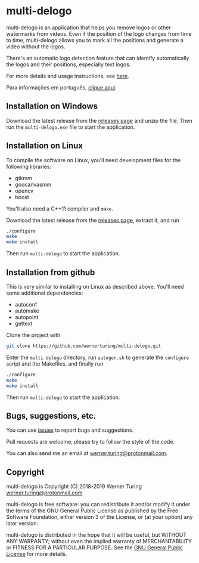 # multi-delogo

multi-delogo is an application that helps you remove logos or other watermarks from videos. Even if the position of the logo changes from time to time, multi-delogo allows you to mark all the positions and generate a video without the logos.

There's an automatic logo detection feature that can identify automatically the logos and their positions, especially text logos.

For more details and usage instructions, see [here](docs/en/README.md).

Para informações em português, [clique aqui](README.pt_BR.md).


## Installation on Windows

Download the latest release from the [releases page](https://github.com/wernerturing/multi-delogo/releases) and unzip the file. Then run the `multi-delogo.exe` file to start the application.


## Installation on Linux

To compile the software on Linux, you'll need development files for the following libraries:

* gtkmm
* goocanvasmm
* opencv
* boost

You'll also need a C++11 compiler and `make`.

Download the latest release from the [releases page](https://github.com/wernerturing/multi-delogo/releases), extract it, and run

```sh
./configure
make
make install
```

Then run `multi-delogo` to start the application.


## Installation from github

This is very similar to installing on Linux as described above. You'll need some additional dependencies:

* autoconf
* automake
* autopoint
* gettext

Clone the project with

```sh
git clone https://github.com/wernerturing/multi-delogo.git
```

Enter the `multi-delogo` directory, run `autogen.sh` to generate the `configure` script and the Makefiles, and finally run
```sh
./configure
make
make install
```

Then run `multi-delogo` to start the application.


## Bugs, suggestions, etc.

You can use [issues](https://github.com/wernerturing/multi-delogo/issues) to report bugs and suggestions.

Pull requests are welcome; please try to follow the style of the code.

You can also send me an email at werner.turing@protonmail.com.


## Copyright

multi-delogo is Copyright (C) 2018-2019 Werner Turing <werner.turing@protonmail.com>

multi-delogo is free software: you can redistribute it and/or modify it under the terms of the GNU General Public License as published by the Free Software Foundation, either version 3 of the License, or (at your option) any later version.

multi-delogo is distributed in the hope that it will be useful, but WITHOUT ANY WARRANTY; without even the implied warranty of MERCHANTABILITY or FITNESS FOR A PARTICULAR PURPOSE.  See the [GNU General Public License](COPYING) for more details.
